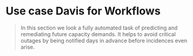 # Use case Davis for Workflows 

> In this section we look a fully automated task of predicting and remediating future capacity demands. It helps to avoid critical outages by being notified days in advance before incidences even arise.

